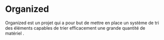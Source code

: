# Organized
Organized est un projet qui a pour but de mettre en place un système de tri des éléments capables de trier efficacement une grande quantité de matériel .
